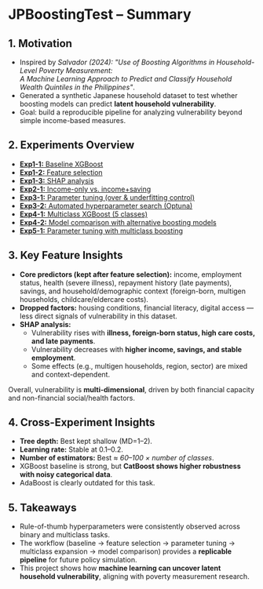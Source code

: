 # JPBoostingTest – Summary

## 1. Motivation  
- Inspired by *Salvador (2024): "Use of Boosting Algorithms in Household-Level Poverty Measurement:  
  A Machine Learning Approach to Predict and Classify Household Wealth Quintiles in the Philippines"*.
- Generated a synthetic Japanese household dataset to test whether boosting models can predict **latent household vulnerability**.  
- Goal: build a reproducible pipeline for analyzing vulnerability beyond simple income-based measures.  

## 2. Experiments Overview  
- [**Exp1-1:** Baseline XGBoost](exp1-1_basicboosting)  
- [**Exp1-2:** Feature selection](exp1-2_featureselection)  
- [**Exp1-3:** SHAP analysis](exp1-3_shap%20analysis)  
- [**Exp2-1:** Income-only vs. income+saving](exp2-1_income%20%26%20income%2Bsave)  
- [**Exp3-1:** Parameter tuning (over & underfitting control)](exp3-1_parameter%20tuning%20(over%20%26%20underfitting%20control))  
- [**Exp3-2:** Automated hyperparameter search (Optuna)](exp3-2_automated%20hyperparameter%20search%20(optuna))  
- [**Exp4-1:** Multiclass XGBoost (5 classes)](exp4-1_multiclass%20xgboost%20(5%20classes))  
- [**Exp4-2:** Model comparison with alternative boosting models](exp4-2_model%20comparison%20with%20alternative%20boosting%20models)  
- [**Exp5-1:** Parameter tuning with multiclass boosting](exp5-1_parameter%20tuning%20%20with%20multiclass%20boosting)  

## 3. Key Feature Insights  

- **Core predictors (kept after feature selection):** income, employment status, health (severe illness), repayment history (late payments), savings, and household/demographic context (foreign-born, multigen households, childcare/eldercare costs).  
- **Dropped factors:** housing conditions, financial literacy, digital access — less direct signals of vulnerability in this dataset.  
- **SHAP analysis:**  
  - Vulnerability rises with **illness, foreign-born status, high care costs, and late payments**.  
  - Vulnerability decreases with **higher income, savings, and stable employment**.  
  - Some effects (e.g., multigen households, region, sector) are mixed and context-dependent.  

Overall, vulnerability is **multi-dimensional**, driven by both financial capacity and non-financial social/health factors.

## 4. Cross-Experiment Insights  
- **Tree depth:** Best kept shallow (MD=1–2).  
- **Learning rate:** Stable at 0.1–0.2.  
- **Number of estimators:** Best ≈ *60–100 × number of classes*.  
- XGBoost baseline is strong, but **CatBoost shows higher robustness with noisy categorical data**.  
- AdaBoost is clearly outdated for this task.  

## 5. Takeaways  
- Rule-of-thumb hyperparameters were consistently observed across binary and multiclass tasks.  
- The workflow (baseline → feature selection → parameter tuning → multiclass expansion → model comparison) provides a **replicable pipeline** for future policy simulation.  
- This project shows how **machine learning can uncover latent household vulnerability**, aligning with poverty measurement research.
